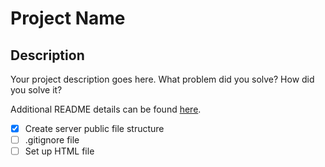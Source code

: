 # Project Name


## Description

Your project description goes here. What problem did you solve? How did you solve it?

Additional README details can be found [here](https://github.com/PrimeAcademy/readme-template/blob/master/README.md).

-[x] Create server public file structure
-[ ] .gitignore file
-[ ] Set up HTML file